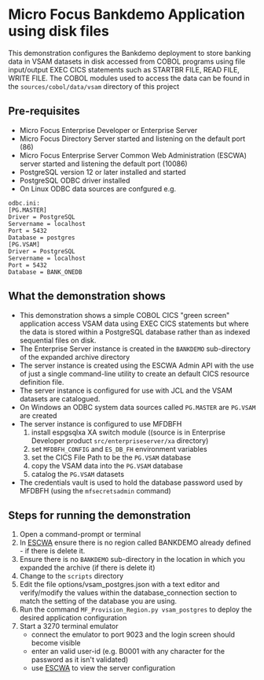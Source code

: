 # Micro Focus Bankdemo Application using disk files
This demonstration configures the Bankdemo deployment to store banking data in VSAM datasets 
in disk accessed from COBOL programs using file input/output EXEC CICS statements such as STARTBR FILE, READ FILE, WRITE FILE. The COBOL modules used to access the data can be found in the `sources/cobol/data/vsam` directory of this project

## Pre-requisites
- Micro Focus Enterprise Developer or Enterprise Server
- Micro Focus Directory Server started and listening on the default port (86)
- Micro Focus Enterprise Server Common Web Administration (ESCWA) server started and listening the default port (10086)
- PostgreSQL version 12 or later installed and started
- PostgreSQL ODBC driver installed 
- On Linux ODBC data sources are confgured e.g.
```
odbc.ini:
[PG.MASTER] 
Driver = PostgreSQL
Servername = localhost
Port = 5432
Database = postgres
[PG.VSAM] 
Driver = PostgreSQL
Servername = localhost
Port = 5432
Database = BANK_ONEDB
```

## What the demonstration shows
- This demonstration shows a simple COBOL CICS "green screen" application access VSAM data using EXEC CICS statements but where the data is stored within a PostgreSQL database rather than as indexed sequential files on disk. 
- The Enterprise Server instance is created in the `BANKDEMO` sub-directory of the expanded archive directory
- The server instance is created using the ESCWA Admin API with the use of just a single command-line utility to create an default CICS resource definition file.
- The server instance is configured for use with JCL and the VSAM datasets are catalogued. 
- On Windows an ODBC system data sources called `PG.MASTER` are `PG.VSAM` are created
- The server instance is configured to use MFDBFH
    1. install espgsqlxa XA switch module ((source is in Enterprise Developer product `src/enterpriseserver/xa` directory)
    2. set `MFDBFH_CONFIG` and `ES_DB_FH` environment variables
    3. set the CICS File Path to be the `PG.VSAM` database 
    4. copy the VSAM data into the `PG.VSAM` database
    5. catalog the `PG.VSAM` datasets
- The credentials vault is used to hold the database password used by MFDBFH (using the `mfsecretsadmin` command)

## Steps for running the demonstration
1. Open a command-prompt or terminal
2. In [ESCWA](http://localhost:10086/#/native/ds/127.0.0.1/86/regions) ensure there is no region called BANKDEMO already defined - if there is delete it.
3. Ensure there is no `BANKDEMO` sub-directory in the location in which you expanded the archive (if there is delete it)
4. Change to the `scripts` directory
5. Edit the file options/vsam_postgres.json with a text editor and verify/modify the values within the 
database_connection section to match the setting of the database you are using.
6. Run the command `MF_Provision_Region.py vsam_postgres` to deploy the desired application configuration
7. Start a 3270 terminal emulator 
    - connect the emulator to port 9023 and the login screen should become visible
    - enter an valid user-id (e.g. B0001 with any character for the password as it isn't validated)
    - use [ESCWA](http://localhost:10086/#/native/ds/127.0.0.1/86/region/BANKDEMO/generalproperties) to view the server configuration